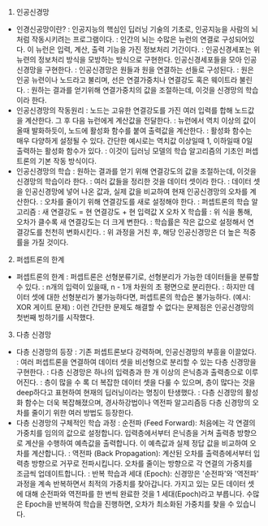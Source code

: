 1. 인공신경망
  - 인경신공망이란?
    : 인공지능의 핵심인 딥러닝 기술의 기초로, 인공지능을 사람의 뇌처럼 작동시키려는 프로그램이다.
    : 인간의 뇌는 수많은 뉴런의 연결로 구성되어있다. 이 뉴런은 입력, 계산, 출력 기능을 가진 정보처리 기간이다.
    : 인공신경세포는 위 뉴련의 정보처리 방식을 모방하는 방식으로 구현한다. 인공신경세포들을 모아 인공신경망을 구현한다.
    : 인공신경망은 원들과 원을 연결하는 선들로 구성된다.
    : 원은 인공 뉴련이나 노드라고 불리며, 선은 연결가중치나 연결강도 혹은 웨이트라 불린다.
    : 원하는 결과를 얻기위해 연결가중치의 값을 조절하는데, 이것을 신경망의 학습이라 한다.
  - 인공신경망의 작동원리
    : 노드는 고유한 연결강도를 가진 여러 입력를 합해 노드값을 계산한다. 그 후 다음 뉴런에게 계산값을 전달한다.
    : 뉴런에서 역치 이상의 값이 올때 발화하듯이, 노드에 활성화 함수를 붙여 출력값을 계산한다.
    : 활성화 함수는 매우 다양하게 설정될 수 있다. 간단한 예시로는 역치값 이상일때 1, 이하일때 0일 출력하는 활성화 함수가 있다.
    : 이것이 딥러닝 모델의 학습 알고리즘의 기초인 퍼셉트론의 기본 작동 방식이다.
  - 인공신경망의 학습
    : 원하는 결과를 얻기 위해 연결강도의 값을 조절하는데, 이것을 신경망의 학습이라 한다.
    : 여러 값들을 정리한 것을 데이터 셋이라 한다.
    : 데이터 셋을 인공신경망에 넣어 나온 값과, 실제 값을 비교하여 현재 인공신경망의 오차를 계산한다.
    : 오차를 줄이기 위해 연결강도를 새로 설정해야 한다.
    : 퍼셉트론의 학습 알고리즘 : 새 연결강도 = 현 연결강도 + 현 입력값 X 오차 X 학습률
    : 위 식을 통해, 오차가 클수록 새 연결강도는 더 크게 변한다.
    : 학습률은 작은 값으로 설정해서 연결강도를 천천히 변화시킨다.
    : 위 과정을 거친 후, 해당 인공신경망은 더 높은 적중률을 가질 것이다.

2. 퍼셉트론의 한계
  - 퍼셉트론의 한계
    : 퍼셉트론은 선형분류기로, 선형분리가 가능한 데이터들을 분류할 수 있다.
    : n개의 입력이 있을때, n - 1개 차원의 초 평면으로 분리한다.
    : 하지만 데이터 셋에 대한 선형분리가 불가능하다면, 퍼셉트론의 학습은 불가능하다. (예시: XOR 게이트 문제)
    : 이런 간단한 문제도 해결할 수 없다는 문제점은 인공신경망의 첫번째 빙하기를 시작했다.

3. 다층 신경망
  - 다층 신경망의 등장
    : 기존 퍼셉트론보다 강력하며, 인공신경망의 부흥을 이끌었다.
    : 여러 퍼셉트론을 연결하여 데이터 셋을 비선형으로 분리할 수 있는 다층 신경망을 구현한다.
    : 다층 신경망은 하나의 입력층과 한 개 이상의 은닉층과 출력층으로 이루어진다.
    : 층이 많을 수 록 더 복잡한 데이터 셋을 다룰 수 있으며, 층이 많다는 것을 deep하다고 표현하여 현재의 딥러닝이라는 명칭이 탄생했다.
    : 다층 신경망의 활성화 함수는 더욱 복잡해졌으며, 경사하강법이나 역전파 알고리즘등 다층 신경망의 오차를 줄이기 위한 여러 방법도 등장한다.
  - 다층 신경망의 구체적인 학습 과정
    : 순전파 (Feed Forward):
      처음에는 각 연결의 가중치를 임의의 값으로 설정합니다.
      입력층에서부터 은닉층을 거쳐 출력층 방향으로 계산을 수행하여 예측값을 출력합니다.
      이 예측값과 실제 정답 값을 비교하여 오차를 계산합니다.
    : 역전파 (Back Propagation):
      계산된 오차를 출력층에서부터 입력층 방향으로 거꾸로 전파시킵니다.
      오차를 줄이는 방향으로 각 연결의 가중치를 조금씩 업데이트합니다.
    : 반복 학습과 세대 (Epoch):
      신경망은 '순전파'와 '역전파' 과정을 계속 반복하면서 최적의 가중치를 찾아갑니다.
      가지고 있는 모든 데이터 셋에 대해 순전파와 역전파를 한 번씩 완료한 것을 1 세대(Epoch)라고 부릅니다.
      수많은 Epoch을 반복하여 학습을 진행하면, 오차가 최소화된 가중치를 찾을 수 있습니다.
